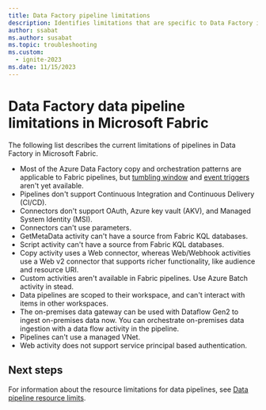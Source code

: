```yaml
---
title: Data Factory pipeline limitations
description: Identifies limitations that are specific to Data Factory in Microsoft Fabric pipeline features.
author: ssabat
ms.author: susabat
ms.topic: troubleshooting
ms.custom:
  - ignite-2023
ms.date: 11/15/2023
---
```


# Data Factory data pipeline limitations in Microsoft Fabric

The following list describes the current limitations of pipelines in Data Factory in Microsoft Fabric.

- Most of the Azure Data Factory copy and orchestration patterns are applicable to Fabric pipelines, but [tumbling window](/azure/data-factory/how-to-create-tumbling-window-trigger) and [event triggers](/azure/data-factory/how-to-create-custom-event-trigger) aren't yet available.
- Pipelines don't support Continuous Integration and Continuous Delivery (CI/CD).
- Connectors don't support OAuth, Azure key vault (AKV), and Managed System Identity (MSI).
- Connectors can't use parameters.
- GetMetaData activity can't have a source from Fabric KQL databases.
- Script activity can't have a source from Fabric KQL databases.
- Copy activity uses a Web connector, whereas Web/Webhook activities use a Web v2 connector that supports richer functionality, like audience and resource URI.
- Custom activities aren't available in Fabric pipelines. Use Azure Batch activity in stead.
- Data pipelines are scoped to their workspace, and can't interact with items in other workspaces.
- The on-premises data gateway can be used with Dataflow Gen2 to ingest on-premises data now. You can orchestrate on-premises data ingestion with a data flow activity in the pipeline.
- Pipelines can't use a managed VNet.
- Web activity does not support service principal based authentication.

## Next steps

For information about the resource limitations for data pipelines, see [Data pipeline resource limits](pipeline-resource-limits.md).

